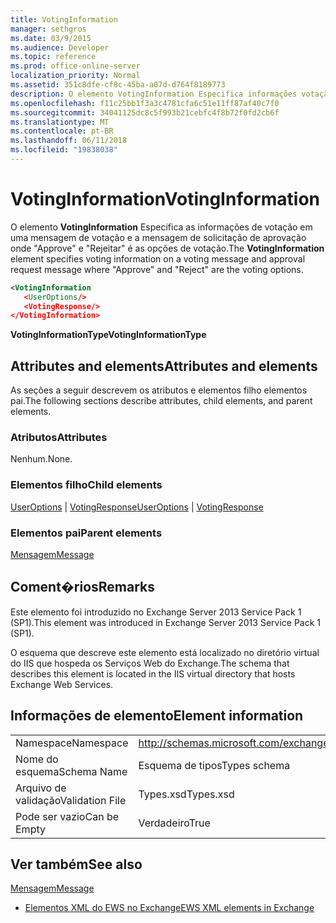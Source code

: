 ```yaml
---
title: VotingInformation
manager: sethgros
ms.date: 03/9/2015
ms.audience: Developer
ms.topic: reference
ms.prod: office-online-server
localization_priority: Normal
ms.assetid: 351c8dfe-cf8c-45ba-a07d-d764f8189773
description: O elemento VotingInformation Especifica informações votação em uma mensagem de votação e whereApproveandRejectare de mensagem de solicitação de aprovação, as opções de votação.
ms.openlocfilehash: f11c25bb1f3a3c4781cfa6c51e11ff87af40c7f0
ms.sourcegitcommit: 34041125dc8c5f993b21cebfc4f8b72f0fd2cb6f
ms.translationtype: MT
ms.contentlocale: pt-BR
ms.lasthandoff: 06/11/2018
ms.locfileid: "19838038"
---
```

# <a name="votinginformation"></a><span data-ttu-id="a1313-103">VotingInformation</span><span class="sxs-lookup"><span data-stu-id="a1313-103">VotingInformation</span></span>

<span data-ttu-id="a1313-104">O elemento **VotingInformation** Especifica as informações de votação em uma mensagem de votação e a mensagem de solicitação de aprovação onde "Approve" e "Rejeitar" é as opções de votação.</span><span class="sxs-lookup"><span data-stu-id="a1313-104">The **VotingInformation** element specifies voting information on a voting message and approval request message where "Approve" and "Reject" are the voting options.</span></span> 
  
```XML
<VotingInformation
   <UserOptions/>
   <VotingResponse/>
</VotingInformation>
```

 <span data-ttu-id="a1313-105">**VotingInformationType**</span><span class="sxs-lookup"><span data-stu-id="a1313-105">**VotingInformationType**</span></span>
## <a name="attributes-and-elements"></a><span data-ttu-id="a1313-106">Attributes and elements</span><span class="sxs-lookup"><span data-stu-id="a1313-106">Attributes and elements</span></span>

<span data-ttu-id="a1313-107">As seções a seguir descrevem os atributos e elementos filho elementos pai.</span><span class="sxs-lookup"><span data-stu-id="a1313-107">The following sections describe attributes, child elements, and parent elements.</span></span>
  
### <a name="attributes"></a><span data-ttu-id="a1313-108">Atributos</span><span class="sxs-lookup"><span data-stu-id="a1313-108">Attributes</span></span>

<span data-ttu-id="a1313-109">Nenhum.</span><span class="sxs-lookup"><span data-stu-id="a1313-109">None.</span></span>
  
### <a name="child-elements"></a><span data-ttu-id="a1313-110">Elementos filho</span><span class="sxs-lookup"><span data-stu-id="a1313-110">Child elements</span></span>

<span data-ttu-id="a1313-111">[UserOptions](useroptions.md) | [VotingResponse](votingresponse.md)</span><span class="sxs-lookup"><span data-stu-id="a1313-111">[UserOptions](useroptions.md) | [VotingResponse](votingresponse.md)</span></span>
  
### <a name="parent-elements"></a><span data-ttu-id="a1313-112">Elementos pai</span><span class="sxs-lookup"><span data-stu-id="a1313-112">Parent elements</span></span>

[<span data-ttu-id="a1313-113">Mensagem</span><span class="sxs-lookup"><span data-stu-id="a1313-113">Message</span></span>](message-ex15websvcsotherref.md)
  
## <a name="remarks"></a><span data-ttu-id="a1313-114">Coment�rios</span><span class="sxs-lookup"><span data-stu-id="a1313-114">Remarks</span></span>

<span data-ttu-id="a1313-115">Este elemento foi introduzido no Exchange Server 2013 Service Pack 1 (SP1).</span><span class="sxs-lookup"><span data-stu-id="a1313-115">This element was introduced in Exchange Server 2013 Service Pack 1 (SP1).</span></span>
  
<span data-ttu-id="a1313-116">O esquema que descreve este elemento está localizado no diretório virtual do IIS que hospeda os Serviços Web do Exchange.</span><span class="sxs-lookup"><span data-stu-id="a1313-116">The schema that describes this element is located in the IIS virtual directory that hosts Exchange Web Services.</span></span>
  
## <a name="element-information"></a><span data-ttu-id="a1313-117">Informações de elemento</span><span class="sxs-lookup"><span data-stu-id="a1313-117">Element information</span></span>

|||
|:-----|:-----|
|<span data-ttu-id="a1313-118">Namespace</span><span class="sxs-lookup"><span data-stu-id="a1313-118">Namespace</span></span>  <br/> |http://schemas.microsoft.com/exchange/services/2006/types  <br/> |
|<span data-ttu-id="a1313-119">Nome do esquema</span><span class="sxs-lookup"><span data-stu-id="a1313-119">Schema Name</span></span>  <br/> |<span data-ttu-id="a1313-120">Esquema de tipos</span><span class="sxs-lookup"><span data-stu-id="a1313-120">Types schema</span></span>  <br/> |
|<span data-ttu-id="a1313-121">Arquivo de validação</span><span class="sxs-lookup"><span data-stu-id="a1313-121">Validation File</span></span>  <br/> |<span data-ttu-id="a1313-122">Types.xsd</span><span class="sxs-lookup"><span data-stu-id="a1313-122">Types.xsd</span></span>  <br/> |
|<span data-ttu-id="a1313-123">Pode ser vazio</span><span class="sxs-lookup"><span data-stu-id="a1313-123">Can be Empty</span></span>  <br/> |<span data-ttu-id="a1313-124">Verdadeiro</span><span class="sxs-lookup"><span data-stu-id="a1313-124">True</span></span>  <br/> |
   
## <a name="see-also"></a><span data-ttu-id="a1313-125">Ver também</span><span class="sxs-lookup"><span data-stu-id="a1313-125">See also</span></span>



[<span data-ttu-id="a1313-126">Mensagem</span><span class="sxs-lookup"><span data-stu-id="a1313-126">Message</span></span>](message-ex15websvcsotherref.md)


- [<span data-ttu-id="a1313-127">Elementos XML do EWS no Exchange</span><span class="sxs-lookup"><span data-stu-id="a1313-127">EWS XML elements in Exchange</span></span>](ews-xml-elements-in-exchange.md)

